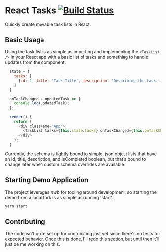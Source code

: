 # React Tasks [![Build Status](https://travis-ci.org/pramser/react-tasks.svg?branch=master)](https://travis-ci.org/pramser/react-tasks)

Quickly create movable task lists in React.

## Basic Usage

Using the task list is as simple as importing and implementing the `<TaskList />` in your React app with a basic list of tasks and something to handle updates from the component.

```js
  state = {
    tasks: [
      {id: 1, title: 'Task Title', description: 'Describing the task...', isCompleted: true}
    ]
  }

  onTaskChanged = updatedTask => {
    console.log(updatedTask);
  };

  render() {
    return (
      <div className="App">
        <TaskList tasks={this.state.tasks} onTaskChanged={this.onTaskChanged} />
      </div>
    );
  }
```

Currently, the schema is tightly bound to simple, json object lists that have an id, title, description, and isCompleted boolean, but that's bound to change later when custom schema overrides are available.

## Starting Demo Application

The project leverages _nwb_ for tooling around development, so starting the demo from a local fork is as simple as running 'start'.

```bash
yarn start
```

## Contributing

The code isn't quite set up for contributing just yet since there's no tests for expected behavior. Once this is done, I'll redo this section, but until then it'll just be me working on this.
